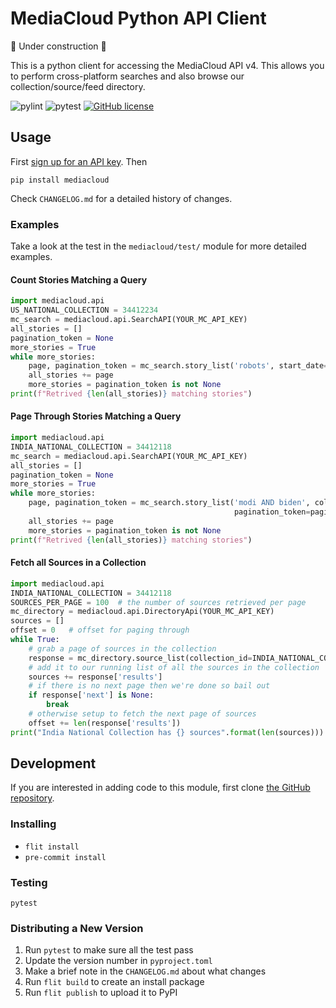 MediaCloud Python API Client
============================

🚧 Under construction 🚧

This is a python client for accessing the MediaCloud API v4. This allows you to perform cross-platform searches and
also browse our collection/source/feed directory.

![pylint](https://github.com/mediacloud/api-client/actions/workflows/pylint.yml/badge.svg) ![pytest](https://github.com/mediacloud/api-client/actions/workflows/pytest.yml/badge.svg) [![GitHub license](https://img.shields.io/badge/license-MIT-blue.svg)](https://github.com/mitmedialab/MediaCloud-API-Client/blob/master/LICENSE)

Usage
-----

First [sign up for an API key](https://search.mediacloud.org/).  Then
```
pip install mediacloud
```

Check `CHANGELOG.md` for a detailed history of changes.

### Examples

Take a look at the test in the `mediacloud/test/` module for more detailed examples.

#### Count Stories Matching a Query

```python
import mediacloud.api
US_NATIONAL_COLLECTION = 34412234
mc_search = mediacloud.api.SearchAPI(YOUR_MC_API_KEY)
all_stories = []
pagination_token = None
more_stories = True
while more_stories:
    page, pagination_token = mc_search.story_list('robots', start_date= , end_date= collection_ids=[US_NATIONAL_COLLECTION])
    all_stories += page
    more_stories = pagination_token is not None
print(f"Retrived {len(all_stories)} matching stories")
```

#### Page Through Stories Matching a Query

```python
import mediacloud.api
INDIA_NATIONAL_COLLECTION = 34412118
mc_search = mediacloud.api.SearchAPI(YOUR_MC_API_KEY)
all_stories = []
pagination_token = None
more_stories = True
while more_stories:
    page, pagination_token = mc_search.story_list('modi AND biden', collection_ids=[INDIA_NATIONAL_COLLECTION],
                                                  pagination_token=pagination_token)
    all_stories += page
    more_stories = pagination_token is not None
print(f"Retrived {len(all_stories)} matching stories")
```

#### Fetch all Sources in a Collection

```python
import mediacloud.api
INDIA_NATIONAL_COLLECTION = 34412118
SOURCES_PER_PAGE = 100  # the number of sources retrieved per page
mc_directory = mediacloud.api.DirectoryApi(YOUR_MC_API_KEY)
sources = []
offset = 0   # offset for paging through
while True:
    # grab a page of sources in the collection
    response = mc_directory.source_list(collection_id=INDIA_NATIONAL_COLLECTION, limit=SOURCES_PER_PAGE, offset=offset)
    # add it to our running list of all the sources in the collection
    sources += response['results']
    # if there is no next page then we're done so bail out
    if response['next'] is None:
        break
    # otherwise setup to fetch the next page of sources
    offset += len(response['results'])
print("India National Collection has {} sources".format(len(sources)))
```

Development
-----------

If you are interested in adding code to this module, first clone [the GitHub repository](https://github.com/c4fcm/MediaCloud-API-Client).

### Installing

* `flit install`
* `pre-commit install`

### Testing

`pytest`

### Distributing a New Version

1. Run `pytest` to make sure all the test pass
2. Update the version number in `pyproject.toml`
3. Make a brief note in the `CHANGELOG.md` about what changes
4. Run `flit build` to create an install package
5. Run `flit publish` to upload it to PyPI
